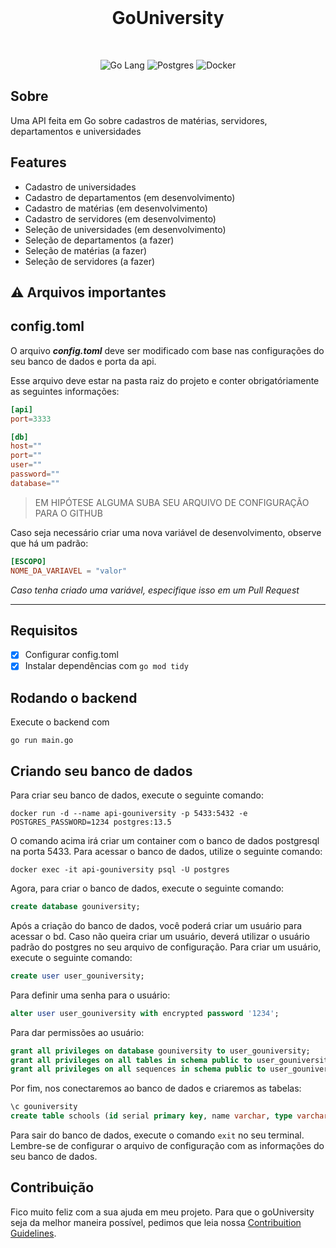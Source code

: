 <br/>

<!-- <p align="center"><a href="https://newhappen.com.br" target="_blank"><img src="https://github.com/NewHappen-Company/oficial/blob/master/src/assets/logoBlue.svg?raw=true" height="70"></a></p> -->

<p align="center">
<h1 align="center">GoUniversity</h1>
</p>

<br/>

<p align="center">
    <img src="https://img.shields.io/badge/Go-00ADD8?style=for-the-badge&logo=go&logoColor=white" alt="Go Lang" />
    <img src="https://img.shields.io/badge/PostgreSQL-316192?style=for-the-badge&logo=postgresql&logoColor=white" alt="Postgres" />
    <img src="https://img.shields.io/badge/Docker-2CA5E0?style=for-the-badge&logo=docker&logoColor=white" alt="Docker" />
</p>

## Sobre
Uma API feita em Go sobre cadastros de matérias, servidores, departamentos e universidades

## Features
- Cadastro de universidades
- Cadastro de departamentos (em desenvolvimento)
- Cadastro de matérias (em desenvolvimento)
- Cadastro de servidores (em desenvolvimento)
- Seleção de universidades (em desenvolvimento)
- Seleção de departamentos (a fazer)
- Seleção de matérias (a fazer)
- Seleção de servidores (a fazer)

## :warning: Arquivos importantes
config.toml
-------------

O arquivo ***config.toml*** deve ser modificado com base nas configurações do seu banco de dados e porta da api.
  
Esse arquivo deve estar na pasta raiz do projeto e conter obrigatóriamente as seguintes informações:
```toml
[api]
port=3333

[db]
host=""
port=""
user=""
password=""
database=""
```
>EM HIPÓTESE ALGUMA SUBA SEU ARQUIVO DE CONFIGURAÇÃO PARA O GITHUB
  
Caso seja necessário criar uma nova variável de desenvolvimento, observe que há um padrão:
```toml
[ESCOPO]
NOME_DA_VARIAVEL = "valor"
```

_Caso tenha criado uma variável, especifique isso em um Pull Request_  

-----------------

## Requisitos
- [x] Configurar config.toml
- [x] Instalar dependências com `go mod tidy`

## Rodando o backend
Execute o backend com
```shell
go run main.go
```

## Criando seu banco de dados
Para criar seu banco de dados, execute o seguinte comando:
```shell
docker run -d --name api-gouniversity -p 5433:5432 -e POSTGRES_PASSWORD=1234 postgres:13.5
```
O comando acima irá criar um container com o banco de dados postgresql na porta 5433. Para acessar o banco de dados, utilize o seguinte comando:
```shell
docker exec -it api-gouniversity psql -U postgres
```
Agora, para criar o banco de dados, execute o seguinte comando:
```sql
create database gouniversity;
```
Após a criação do banco de dados, você poderá criar um usuário para acessar o bd. Caso não queira criar um usuário, deverá utilizar o usuário padrão do postgres no seu arquivo de configuração. Para criar um usuário, execute o seguinte comando:
```sql
create user user_gouniversity;
```
Para definir uma senha para o usuário:
```sql
alter user user_gouniversity with encrypted password '1234';
```
Para dar permissões ao usuário:
```sql
grant all privileges on database gouniversity to user_gouniversity;
grant all privileges on all tables in schema public to user_gouniversity;
grant all privileges on all sequences in schema public to user_gouniversity;
```
Por fim, nos conectaremos ao banco de dados e criaremos as tabelas:
```sql
\c gouniversity
create table schools (id serial primary key, name varchar, type varchar);
```
Para sair do banco de dados, execute o comando `exit` no seu terminal.
Lembre-se de configurar o arquivo de configuração com as informações do seu banco de dados. 

## Contribuição
Fico muito feliz com a sua ajuda em meu projeto. Para que o goUniversity seja da melhor maneira possível, pedimos que leia nossa [Contribuition Guidelines](/.github/CONTRIBUITING.md).